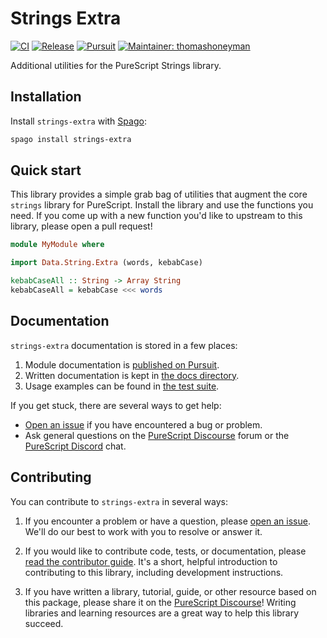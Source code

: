 # Strings Extra

[![CI](https://github.com/purescript-contrib/purescript-strings-extra/workflows/CI/badge.svg?branch=main)](https://github.com/purescript-contrib/purescript-strings-extra/actions?query=workflow%3ACI+branch%3Amain)
[![Release](http://img.shields.io/github/release/purescript-contrib/purescript-strings-extra.svg)](https://github.com/purescript-contrib/purescript-strings-extra/releases)
[![Pursuit](http://pursuit.purescript.org/packages/purescript-strings-extra/badge)](http://pursuit.purescript.org/packages/purescript-strings-extra)
[![Maintainer: thomashoneyman](https://img.shields.io/badge/maintainer-thomashoneyman-teal.svg)](http://github.com/thomashoneyman)

Additional utilities for the PureScript Strings library.

## Installation

Install `strings-extra` with [Spago](https://github.com/purescript/spago):

```sh
spago install strings-extra
```

## Quick start

This library provides a simple grab bag of utilities that augment the core `strings` library for PureScript. Install the library and use the functions you need. If you come up with a new function you'd like to upstream to this library, please open a pull request!

```purs
module MyModule where

import Data.String.Extra (words, kebabCase)

kebabCaseAll :: String -> Array String
kebabCaseAll = kebabCase <<< words
```

## Documentation

`strings-extra` documentation is stored in a few places:

1. Module documentation is [published on Pursuit](https://pursuit.purescript.org/packages/purescript-strings-extra).
2. Written documentation is kept in [the docs directory](./docs).
3. Usage examples can be found in [the test suite](./test).

If you get stuck, there are several ways to get help:

- [Open an issue](https://github.com/purescript-contrib/purescript-strings-extra/issues) if you have encountered a bug or problem.
- Ask general questions on the [PureScript Discourse](https://discourse.purescript.org) forum or the [PureScript Discord](https://discord.com/invite/sMqwYUbvz6) chat.

## Contributing

You can contribute to `strings-extra` in several ways:

1. If you encounter a problem or have a question, please [open an issue](https://github.com/purescript-contrib/purescript-strings-extra/issues). We'll do our best to work with you to resolve or answer it.

2. If you would like to contribute code, tests, or documentation, please [read the contributor guide](./CONTRIBUTING.md). It's a short, helpful introduction to contributing to this library, including development instructions.

3. If you have written a library, tutorial, guide, or other resource based on this package, please share it on the [PureScript Discourse](https://discourse.purescript.org)! Writing libraries and learning resources are a great way to help this library succeed.
